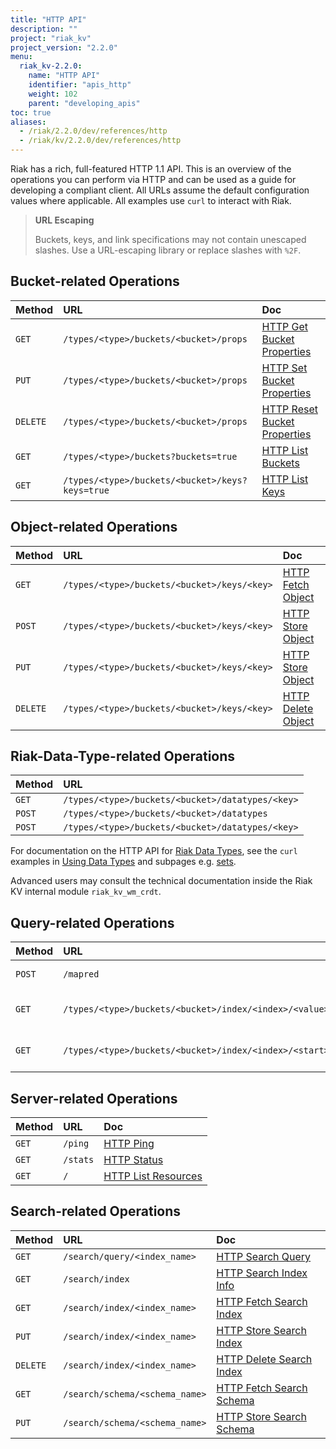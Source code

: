```yaml
---
title: "HTTP API"
description: ""
project: "riak_kv"
project_version: "2.2.0"
menu:
  riak_kv-2.2.0:
    name: "HTTP API"
    identifier: "apis_http"
    weight: 102
    parent: "developing_apis"
toc: true
aliases:
  - /riak/2.2.0/dev/references/http
  - /riak/kv/2.2.0/dev/references/http
---
```


Riak has a rich, full-featured HTTP 1.1 API. This is an overview of the
operations you can perform via HTTP and can be used as a guide for
developing a compliant client. All URLs assume the default configuration
values where applicable. All examples use `curl` to interact with Riak.

> **URL Escaping**
>
> Buckets, keys, and link specifications may not contain unescaped
slashes. Use a URL-escaping library or replace slashes with `%2F`.

## Bucket-related Operations

Method | URL | Doc
:------|:----|:---
`GET` | `/types/<type>/buckets/<bucket>/props` | [HTTP Get Bucket Properties](/riak/kv/2.2.0/developing/api/http/get-bucket-props)
`PUT` | `/types/<type>/buckets/<bucket>/props` | [HTTP Set Bucket Properties](/riak/kv/2.2.0/developing/api/http/set-bucket-props)
`DELETE` | `/types/<type>/buckets/<bucket>/props` | [HTTP Reset Bucket Properties](/riak/kv/2.2.0/developing/api/http/reset-bucket-props)
`GET` | `/types/<type>/buckets?buckets=true` | [HTTP List Buckets](/riak/kv/2.2.0/developing/api/http/list-buckets)
`GET` | `/types/<type>/buckets/<bucket>/keys?keys=true` | [HTTP List Keys](/riak/kv/2.2.0/developing/api/http/list-keys)

## Object-related Operations

Method | URL | Doc
:------|:----|:---
`GET` | `/types/<type>/buckets/<bucket>/keys/<key>` | [HTTP Fetch Object](/riak/kv/2.2.0/developing/api/http/fetch-object)
`POST` | `/types/<type>/buckets/<bucket>/keys/<key>` | [HTTP Store Object](/riak/kv/2.2.0/developing/api/http/store-object)
`PUT` | `/types/<type>/buckets/<bucket>/keys/<key>` | [HTTP Store Object](/riak/kv/2.2.0/developing/api/http/store-object)
`DELETE` | `/types/<type>/buckets/<bucket>/keys/<key>` | [HTTP Delete Object](/riak/kv/2.2.0/developing/api/http/delete-object)

## Riak-Data-Type-related Operations

Method | URL
:------|:----
`GET` | `/types/<type>/buckets/<bucket>/datatypes/<key>`
`POST` | `/types/<type>/buckets/<bucket>/datatypes`
`POST` | `/types/<type>/buckets/<bucket>/datatypes/<key>`

For documentation on the HTTP API for [Riak Data Types](/riak/kv/2.2.0/learn/concepts/crdts),
see the `curl` examples in [Using Data Types](/riak/kv/2.2.0/developing/data-types/#usage-examples)
and subpages e.g. [sets](/riak/kv/2.2.0/developing/data-types/sets).

Advanced users may consult the technical documentation inside the Riak
KV internal module `riak_kv_wm_crdt`.

## Query-related Operations

Method | URL | Doc
:------|:----|:---
`POST` | `/mapred` | [HTTP MapReduce](/riak/kv/2.2.0/developing/api/http/mapreduce)
`GET` | `/types/<type>/buckets/<bucket>/index/<index>/<value>` | [HTTP Secondary Indexes](/riak/kv/2.2.0/developing/api/http/secondary-indexes)
`GET` | `/types/<type>/buckets/<bucket>/index/<index>/<start>/<end>` | [HTTP Secondary Indexes](/riak/kv/2.2.0/developing/api/http/secondary-indexes)

## Server-related Operations

Method | URL | Doc
:------|:----|:---
`GET` | `/ping` | [HTTP Ping](/riak/kv/2.2.0/developing/api/http/ping)
`GET` | `/stats` | [HTTP Status](/riak/kv/2.2.0/developing/api/http/status)
`GET` | `/` | [HTTP List Resources](/riak/kv/2.2.0/developing/api/http/list-resources)

## Search-related Operations

Method | URL | Doc
:------|:----|:---
`GET` | `/search/query/<index_name>` | [HTTP Search Query](/riak/kv/2.2.0/developing/api/http/search-query)
`GET` | `/search/index` | [HTTP Search Index Info](/riak/kv/2.2.0/developing/api/http/search-index-info)
`GET` | `/search/index/<index_name>` | [HTTP Fetch Search Index](/riak/kv/2.2.0/developing/api/http/fetch-search-index)
`PUT` | `/search/index/<index_name>` | [HTTP Store Search Index](/riak/kv/2.2.0/developing/api/http/store-search-index)
`DELETE` | `/search/index/<index_name>` | [HTTP Delete Search Index](/riak/kv/2.2.0/developing/api/http/delete-search-index)
`GET` | `/search/schema/<schema_name>` | [HTTP Fetch Search Schema](/riak/kv/2.2.0/developing/api/http/fetch-search-schema)
`PUT` | `/search/schema/<schema_name>` | [HTTP Store Search Schema](/riak/kv/2.2.0/developing/api/http/store-search-schema)
